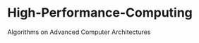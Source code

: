 High-Performance-Computing
==========================

Algorithms on Advanced Computer Architectures
